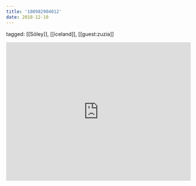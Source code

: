 ```yaml
---
title: '180982904012'
date: 2018-12-10
---
```

tagged: [[Sóley]], [[iceland]], [[guest:zuzia]]
<iframe allow="accelerometer; autoplay; clipboard-write; encrypted-media; gyroscope; picture-in-picture" allowfullscreen="" frameborder="0" height="375" id="youtube_iframe" src="https://www.youtube.com/embed/gRwFRMGpTWg?feature=oembed&amp;enablejsapi=1&amp;origin=https://safe.txmblr.com&amp;wmode=opaque" width="500"></iframe>
